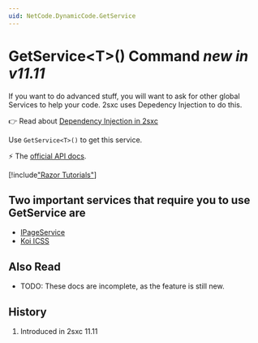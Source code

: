 ```yaml
---
uid: NetCode.DynamicCode.GetService
---
```


# GetService\<T\>() Command _new in v11.11_

If you want to do advanced stuff, you will want to ask for other global Services to help your code. 2sxc uses Depedency Injection to do this. 

👉 Read about [Dependency Injection in 2sxc](xref:NetCode.DependencyInjection.Index)

Use `GetService<T>()` to get this service. 

⚡ The [official API docs](xref:Custom.Hybrid.Razor12.GetService*).


[!include["Razor Tutorials"](~/shared/tutorials/razor.md)]


## Two important services that require you to use GetService are

* [IPageService](xref:NetCode.Razor.Services.IPageService)
* [Koi ICSS](xref:NetCode.Koi.Index)


## Also Read

* TODO: These docs are incomplete, as the feature is still new.

## History

1. Introduced in 2sxc 11.11
